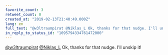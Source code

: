 ```yaml
---
favorite_count: 3
retweet_count: 0
created_at: "2019-02-13T21:40:49.000Z"
lang: en
full_text: "@w3ltraumpirat @Niklas_L Ok, thanks for that nudge. I'll unskip it!"
in_reply_to_status_id: "1095794334761472000"
---
```


[@w3ltraumpirat](https://twitter.com/w3ltraumpirat)
[@Niklas_L](https://twitter.com/Niklas_L) Ok, thanks for that nudge. I'll unskip
it!
